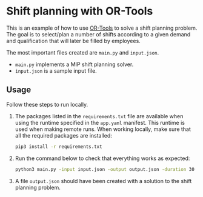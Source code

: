 # Shift planning with OR-Tools

This is an example of how to use [OR-Tools][or-tools] to solve a shift planning
problem. The goal is to select/plan a number of shifts according to a given
demand and qualification that will later be filled by employees.

The most important files created are `main.py` and `input.json`.

* `main.py` implements a MIP shift planning solver.
* `input.json` is a sample input file.

## Usage

Follow these steps to run locally.

1. The packages listed in the `requirements.txt` file are available when using
   the runtime specified in the `app.yaml` manifest. This runtime is used when
   making remote runs. When working locally, make sure that all the required
   packages are installed:

    ```bash
    pip3 install -r requirements.txt
    ```

1. Run the command below to check that everything works as expected:

    ```bash
    python3 main.py -input input.json -output output.json -duration 30
    ```

1. A file `output.json` should have been created with a solution to the shift
   planning problem.

[or-tools]: https://developers.google.com/optimization
